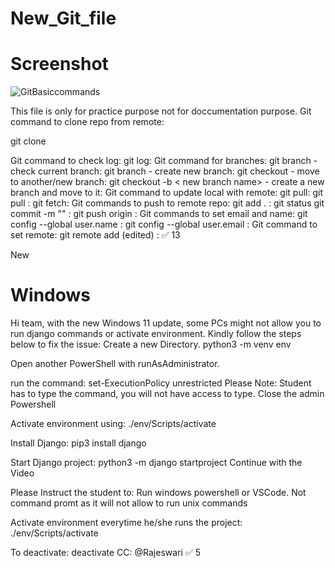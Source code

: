 # New_Git_file

# Screenshot
![GitBasiccommands](https://user-images.githubusercontent.com/106957343/185361665-dccff2e6-dbcb-43db-9934-04091d1e6a6a.png)

This file is only for practice purpose not for doccumentation purpose.
Git command to clone repo from remote:

git clone <github url>
  
Git command to check log:
git log:
Git command for branches:
git branch - check current branch:
git branch <new branch name> - create new branch:
git checkout <branch name> - move to another/new branch:
git checkout -b < new branch name> - create a new branch and move to it:
Git command to update local with remote:
git pull:
git pull <branch name>:
git fetch:
Git commands to push to remote repo:
git add . :
git status
git commit -m "<message you want to log>" :
git push origin <branch name> :
Git commands to set email and name:
git config --global user.name <username> :
git config --global user.email <email> :
Git command to set remote:
git remote add <github url> (edited)  :
:white_check_mark:
13

New



# Windows
  
  
Hi team, with the new Windows 11 update, some PCs might not allow you to run django commands or activate environment.
Kindly follow the steps below to fix the issue:
Create a new Directory.
python3 -m venv env
  
Open another PowerShell with runAsAdministrator.
  
run the command: set-ExecutionPolicy unrestricted  Please Note: Student has to type the command, you will not have access to type.
 Close the admin Powershell
  
Activate environment using: ./env/Scripts/activate
  
Install Django: pip3 install django
  
Start Django project: python3 -m django startproject <project-name>
Continue with the Video
  
Please Instruct the student to:
Run windows powershell or VSCode. Not command promt as it will not allow to run unix commands
  
Activate environment everytime he/she runs the project: ./env/Scripts/activate
  
To deactivate: deactivate
CC: 
@Rajeswari
:white_check_mark:
5

